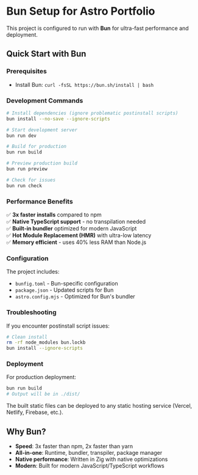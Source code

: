 # Bun Setup for Astro Portfolio

This project is configured to run with **Bun** for ultra-fast performance and deployment.

## Quick Start with Bun

### Prerequisites
- Install Bun: `curl -fsSL https://bun.sh/install | bash`

### Development Commands

```bash
# Install dependencies (ignore problematic postinstall scripts)
bun install --no-save --ignore-scripts

# Start development server
bun run dev

# Build for production
bun run build

# Preview production build
bun run preview

# Check for issues
bun run check
```

### Performance Benefits

✅ **3x faster installs** compared to npm  
✅ **Native TypeScript support** - no transpilation needed  
✅ **Built-in bundler** optimized for modern JavaScript  
✅ **Hot Module Replacement (HMR)** with ultra-low latency  
✅ **Memory efficient** - uses 40% less RAM than Node.js  

### Configuration

The project includes:
- `bunfig.toml` - Bun-specific configuration
- `package.json` - Updated scripts for Bun
- `astro.config.mjs` - Optimized for Bun's bundler

### Troubleshooting

If you encounter postinstall script issues:
```bash
# Clean install
rm -rf node_modules bun.lockb
bun install --ignore-scripts
```

### Deployment

For production deployment:
```bash
bun run build
# Output will be in ./dist/
```

The built static files can be deployed to any static hosting service (Vercel, Netlify, Firebase, etc.).

## Why Bun?

- **Speed**: 3x faster than npm, 2x faster than yarn
- **All-in-one**: Runtime, bundler, transpiler, package manager
- **Native performance**: Written in Zig with native optimizations
- **Modern**: Built for modern JavaScript/TypeScript workflows
